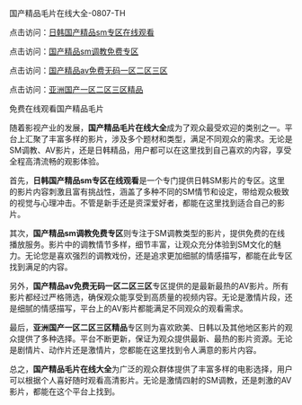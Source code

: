 国产精品毛片在线大全-0807-TH

点击访问：<a href="https://heiliaoga6s9v.pages.dev">日韩国产精品sm专区在线观看</a>

点击访问：<a href="https://heiliaozj3tjd.pages.dev">国产精品sm调教免费专区</a>

点击访问：<a href="https://heiliaoxwd5i8.pages.dev">国产精品av免费无码一区二区三区</a>

点击访问：<a href="https://heiliaowt0d7p.pages.dev">亚洲国产一区二区三区精品</a>

免费在线观看国产精品毛片

随着影视产业的发展，**国产精品毛片在线大全**成为了观众最受欢迎的类别之一。平台上汇聚了丰富多样的影片，涉及多个题材和类型，满足不同观众的需求。无论是SM调教、AV影片，还是日韩精品，用户都可以在这里找到自己喜欢的内容，享受全程高清流畅的观影体验。

首先，**日韩国产精品sm专区在线观看**是一个专门提供日韩SM影片的专区。这里的影片内容刺激且富有挑战性，涵盖了多种不同的SM情节和设定，带给观众极致的视觉与心理冲击。不管是新手还是资深爱好者，都能在这里找到适合自己的影片。

其次，**国产精品sm调教免费专区**则专注于SM调教类型的影片，提供免费的在线播放服务。影片中的调教情节多样，细节丰富，让观众充分体验到SM文化的魅力。无论您是喜欢强烈的调教戏份，还是追求更加细腻的情感描写，都能在此专区找到满足的内容。

另外，**国产精品av免费无码一区二区三区**专区提供的是最新最热的AV影片。所有影片都经过严格筛选，确保观众能享受到高质量的视频内容。无论是激情片段，还是细腻的情感描写，平台上的AV影片都能满足不同观众的观看需求。

最后，**亚洲国产一区二区三区精品**专区则为喜欢欧美、日韩以及其他地区影片的观众提供了多种选择。平台不断更新，保证为观众提供最新、最热的影片资源。无论是剧情片、动作片还是激情片，您都能在这里找到令人满意的影片内容。

总之，**国产精品毛片在线大全**为广泛的观众群体提供了丰富多样的电影选择，用户可以根据个人喜好随时观看高清影片。无论是激情四射的SM调教，还是刺激的AV影片，都能在这个平台上找到。

<span style="display:none;">[Canonical link]( https://github.com/gk4616/7646 ）</span>
